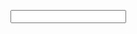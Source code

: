 <div id="whatDaMoves"></div>
<p id="badName"></p>
<td><input type="input" id="openingRequest"></td>
<script>
    openings = []
    openings.push({
        name: "sicilian defense",
        moves: [
            "e2e4",
            "c7c5",
        ]  
    })
    openings.push({
        name: "italian game",
        moves: [
            "e2e4",
            "e7r5",
            "g1f3",
            "b8c7",
            "f1c4"
        ]
    })
    const inp = document.getElementById("openingRequest");
    inp.addEventListener("keyup", function() {
        event.preventDefault;
        if (event.key === "Enter") {
            showOpening(inp.value);
        }
    })
    function showOpening(opening){
        openingFound = false;
        opening = opening.toLowerCase()
            document.getElementById("badName").innerHTML = "";
            try{document.getElementById("moveHolder").remove();}catch{}
            const TABLE = document.createElement('table');
            TABLE.id = "moveHolder";
            const row1 = TABLE.insertRow(0);
            const row2 = TABLE.insertRow(0);
            whatDaMoves.appendChild(TABLE);
            for (i in openings){
                if (openings[i].name == opening){
                    for (j in openings[i].moves){
                        var x = row1.insertCell(-1);
                        var td = document.createTextNode(openings[i].moves[j])
                        var y = row2.insertCell(-1)
                        var td2 = document.createTextNode("Move " + (Number(j) + 1));
                        x.appendChild(td)
                        y.appendChild(td2)
                        openingFound = true
                    }
                }
            }
            if (!openingFound){
                document.getElementById("badName").innerHTML = "That is not a valid opening. It either does not exist or is not in our database. Please choose a different one.";
            }
            document.getElementById("openingRequest").value = "";
        }

</script>
